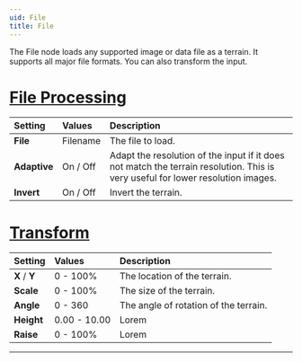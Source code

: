 ```yaml
---
uid: File
title: File
---
```


The File node loads any supported image or data file as a terrain. It supports all major file formats. You can also transform the input.

# [File Processing](#tab/tabid-a)
| Setting            | Values       | Description                                               |
| :----------------- | :----------- | :-------------------------------------------------------- |
| **File**      | Filename     | The file to load.                                                                                                               |
| **Adaptive**  | On / Off     | Adapt the resolution of the input if it does not match the terrain resolution. This is very useful for lower resolution images. |
| **Invert**    | On / Off     | Invert the terrain.                                                                                                             |

# [Transform](#tab/tabid-b)
| Setting            | Values       | Description                                               |
| :----------------- | :----------- | :-------------------------------------------------------- |
| **X** / **Y** | 0 - 100%  | The location of the terrain.                                                                                                    |
| **Scale**     | 0 - 100%  | The size of the terrain.                                                                                                        |
| **Angle**     | 0 - 360      | The angle of rotation of the terrain.                                                                                           |  |
| **Height**    | 0.00 - 10.00 | Lorem                                                                                                                           |
| **Raise**     | 0 - 100%  | Lorem                                                                                                                           |



***

<!--examples-->